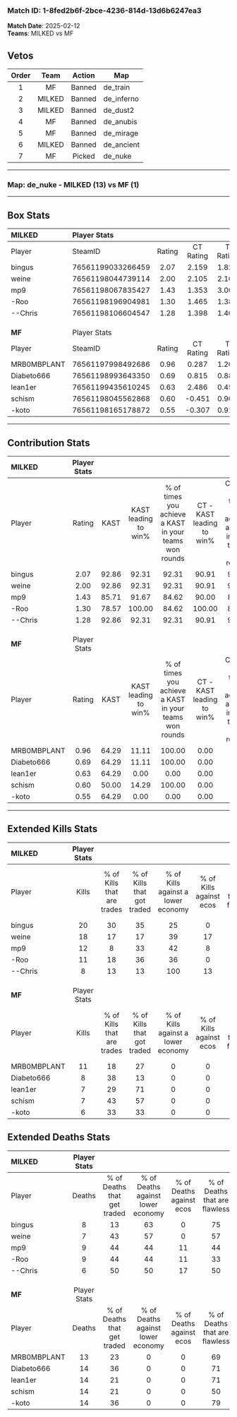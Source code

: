 ### Match ID: 1-8fed2b6f-2bce-4236-814d-13d6b6247ea3  
**Match Date**: 2025-02-12  
**Teams**: MILKED vs MF  

## Vetos  

| Order | Team | Action | Map |
| :---: | :--: | :----: | --- |
| 1 | MF | Banned | de_train |
| 2 | MILKED | Banned | de_inferno |
| 3 | MILKED | Banned | de_dust2 |
| 4 | MF | Banned | de_anubis |
| 5 | MF | Banned | de_mirage |
| 6 | MILKED | Banned | de_ancient |
| 7 | MF | Picked | de_nuke |

---  

### **Map**: de_nuke - MILKED (13) vs MF (1)  
---  

## Box Stats  

| **MILKED**  | Player Stats      |        |           |          |       |       |       |         |        |      |     |
| :- | :- | :-: | :-: | :-: | :-: | :-: | :-: | :-: | :-: | :-: | :-: |
| Player      | SteamID           | Rating | CT Rating | T Rating | KAST  |  ADR  | Kills | Assists | Deaths | K/D  | HS% |
| bingus      | 76561199033266459 |  2.07  |   2.159   |  1.823   | 92.86 | 119.5 |  20   |    3    |   8    | 2.50 | 55  |
| weine       | 76561198044739114 |  2.00  |   2.105   |  2.163   | 92.86 | 120.9 |  18   |    4    |   7    | 2.57 | 38  |
| mp9         | 76561198067835427 |  1.43  |   1.353   |  3.003   | 85.71 | 92.7  |  12   |    7    |   9    | 1.33 | 58  |
| -Roo        | 76561198196904981 |  1.30  |   1.465   |  1.381   | 78.57 | 91.2  |  11   |    5    |   9    | 1.22 | 45  |
| --Chris     | 76561198106604547 |  1.28  |   1.398   |  1.403   | 92.86 | 76.1  |   8   |    5    |   6    | 1.33 | 37  |
|             |                   |        |           |          |       |       |       |         |        |      |     |
|             |                   |        |           |          |       |       |       |         |        |      |     |
|             |                   |        |           |          |       |       |       |         |        |      |     |
| **MF**      | Player Stats      |        |           |          |       |       |       |         |        |      |     |
| Player      | SteamID           | Rating | CT Rating | T Rating | KAST  |  ADR  | Kills | Assists | Deaths | K/D  | HS% |
| MRB0MBPLANT | 76561197998492686 |  0.96  |   0.287   |  1.207   | 64.29 | 72.6  |  11   |    2    |   13   | 0.85 | 45  |
| Diabeto666  | 76561198993643350 |  0.69  |   0.815   |  0.888   | 64.29 | 56.5  |   8   |    2    |   14   | 0.57 | 37  |
| lean1er     | 76561199435610245 |  0.63  |   2.486   |  0.453   | 64.29 | 57.9  |   7   |    2    |   14   | 0.50 | 85  |
| schism      | 76561198045562868 |  0.60  |  -0.451   |  0.903   | 50.00 | 75.4  |   7   |    4    |   14   | 0.50 | 57  |
| -koto       | 76561198165178872 |  0.55  |  -0.307   |  0.916   | 64.29 | 54.9  |   6   |    1    |   14   | 0.43 | 50  |
---  

## Contribution Stats  

| **MILKED**  | Player Stats |       |                      |                                                        |                           |                                                             |                          |                                                            |
| :- | :-: | :-: | :-: | :-: | :-: | :-: | :-: | :-: |
| Player      |    Rating    | KAST  | KAST leading to win% | % of times you achieve a KAST in your teams won rounds | CT - KAST leading to win% | CT - % of times you achieve a KAST in your teams won rounds | T - KAST leading to win% | T - % of times you achieve a KAST in your teams won rounds |
| bingus      |     2.07     | 92.86 |        92.31         |                         92.31                          |           90.91           |                            90.91                            |          100.00          |                           100.00                           |
| weine       |     2.00     | 92.86 |        92.31         |                         92.31                          |           90.91           |                            90.91                            |          100.00          |                           100.00                           |
| mp9         |     1.43     | 85.71 |        91.67         |                         84.62                          |           90.00           |                            81.82                            |          100.00          |                           100.00                           |
| -Roo        |     1.30     | 78.57 |        100.00        |                         84.62                          |          100.00           |                            81.82                            |          100.00          |                           100.00                           |
| --Chris     |     1.28     | 92.86 |        92.31         |                         92.31                          |           90.91           |                            90.91                            |          100.00          |                           100.00                           |
|             |              |       |                      |                                                        |                           |                                                             |                          |                                                            |
|             |              |       |                      |                                                        |                           |                                                             |                          |                                                            |
|             |              |       |                      |                                                        |                           |                                                             |                          |                                                            |
| **MF**      | Player Stats |       |                      |                                                        |                           |                                                             |                          |                                                            |
| Player      |    Rating    | KAST  | KAST leading to win% | % of times you achieve a KAST in your teams won rounds | CT - KAST leading to win% | CT - % of times you achieve a KAST in your teams won rounds | T - KAST leading to win% | T - % of times you achieve a KAST in your teams won rounds |
| MRB0MBPLANT |     0.96     | 64.29 |        11.11         |                         100.00                         |           0.00            |                            0.00                             |          12.50           |                           100.00                           |
| Diabeto666  |     0.69     | 64.29 |        11.11         |                         100.00                         |           0.00            |                            0.00                             |          12.50           |                           100.00                           |
| lean1er     |     0.63     | 64.29 |         0.00         |                          0.00                          |           0.00            |                            0.00                             |           0.00           |                            0.00                            |
| schism      |     0.60     | 50.00 |        14.29         |                         100.00                         |           0.00            |                            0.00                             |          14.29           |                           100.00                           |
| -koto       |     0.55     | 64.29 |         0.00         |                          0.00                          |           0.00            |                            0.00                             |           0.00           |                            0.00                            |
---  

## Extended Kills Stats  

| **MILKED**  | Player Stats |                            |                            |                                    |                         |                              |                                 |                                       |                    |           |
| :- | :-: | :-: | :-: | :-: | :-: | :-: | :-: | :-: | :-: | :-: |
| Player      |    Kills     | % of Kills that are trades | % of Kills that got traded | % of Kills against a lower economy | % of Kills against ecos | % of Kills that are flawless | % of Kills that are close duels | % of Kills that are assisted by flash | Pistol Round Kills | AWP Kills |
| bingus      |      20      |             30             |             35             |                 25                 |            0            |              70              |                5                |                  15                   |         0          |     1     |
| weine       |      18      |             17             |             17             |                 39                 |           17            |              83              |                0                |                   0                   |         9          |     2     |
| mp9         |      12      |             8              |             33             |                 42                 |            8            |              67              |                8                |                   0                   |         0          |     5     |
| -Roo        |      11      |             18             |             36             |                 36                 |            0            |              64              |                0                |                   0                   |         0          |     2     |
| --Chris     |      8       |             13             |             13             |                100                 |           13            |              38              |                0                |                   0                   |         0          |     0     |
|             |              |                            |                            |                                    |                         |                              |                                 |                                       |                    |           |
|             |              |                            |                            |                                    |                         |                              |                                 |                                       |                    |           |
|             |              |                            |                            |                                    |                         |                              |                                 |                                       |                    |           |
| **MF**      | Player Stats |                            |                            |                                    |                         |                              |                                 |                                       |                    |           |
| Player      |    Kills     | % of Kills that are trades | % of Kills that got traded | % of Kills against a lower economy | % of Kills against ecos | % of Kills that are flawless | % of Kills that are close duels | % of Kills that are assisted by flash | Pistol Round Kills | AWP Kills |
| MRB0MBPLANT |      11      |             18             |             27             |                 0                  |            0            |              73              |                9                |                   0                   |         0          |     0     |
| Diabeto666  |      8       |             38             |             13             |                 0                  |            0            |              50              |               13                |                   0                   |         0          |     0     |
| lean1er     |      7       |             29             |             71             |                 0                  |            0            |              43              |               29                |                  14                   |         1          |     1     |
| schism      |      7       |             43             |             57             |                 0                  |            0            |              43              |                0                |                   0                   |         0          |     2     |
| -koto       |      6       |             33             |             33             |                 0                  |            0            |              33              |               17                |                  17                   |         0          |     1     |
## Extended Deaths Stats  

| **MILKED**  | Player Stats |                             |                                   |                          |                               |                            |                           |               |
| :- | :-: | :-: | :-: | :-: | :-: | :-: | :-: | :-: |
| Player      |    Deaths    | % of Deaths that get traded | % of Deaths against lower economy | % of Deaths against ecos | % of Deaths that are flawless | % of Deaths that are close | % of Deaths while blinded | Deaths to AWP |
| bingus      |      8       |             13              |                63                 |            0             |              75               |             13             |             0             |       0       |
| weine       |      7       |             43              |                57                 |            0             |              57               |             14             |             0             |       1       |
| mp9         |      9       |             44              |                44                 |            11            |              44               |             11             |            22             |       0       |
| -Roo        |      9       |             44              |                44                 |            11            |              33               |             11             |             0             |       0       |
| --Chris     |      6       |             50              |                50                 |            17            |              50               |             17             |             0             |       0       |
|             |              |                             |                                   |                          |                               |                            |                           |               |
|             |              |                             |                                   |                          |                               |                            |                           |               |
|             |              |                             |                                   |                          |                               |                            |                           |               |
| **MF**      | Player Stats |                             |                                   |                          |                               |                            |                           |               |
| Player      |    Deaths    | % of Deaths that get traded | % of Deaths against lower economy | % of Deaths against ecos | % of Deaths that are flawless | % of Deaths that are close | % of Deaths while blinded | Deaths to AWP |
| MRB0MBPLANT |      13      |             23              |                 0                 |            0             |              69               |             0              |             8             |       3       |
| Diabeto666  |      14      |             36              |                 0                 |            0             |              71               |             0              |             0             |       1       |
| lean1er     |      14      |             21              |                 0                 |            0             |              71               |             7              |             7             |       0       |
| schism      |      14      |             21              |                 0                 |            0             |              50               |             7              |             0             |       3       |
| -koto       |      14      |             36              |                 0                 |            0             |              79               |             0              |             7             |       2       |
